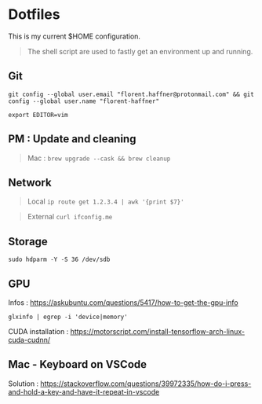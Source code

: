 # Dotfiles

This is my current $HOME configuration.

> The shell script are used to fastly get an environment up and running.

## Git

`git config --global user.email "florent.haffner@protonmail.com" && git config --global user.name "florent-haffner"`

`export EDITOR=vim`

## PM : Update and cleaning

> Mac : `brew upgrade --cask && brew cleanup`

## Network

> Local `ip route get 1.2.3.4 | awk '{print $7}'`

> External `curl ifconfig.me`

## Storage

`sudo hdparm -Y -S 36 /dev/sdb`

## GPU

Infos : https://askubuntu.com/questions/5417/how-to-get-the-gpu-info

`glxinfo | egrep -i 'device|memory'`

CUDA installation : https://motorscript.com/install-tensorflow-arch-linux-cuda-cudnn/

## Mac - Keyboard on VSCode

Solution : https://stackoverflow.com/questions/39972335/how-do-i-press-and-hold-a-key-and-have-it-repeat-in-vscode
